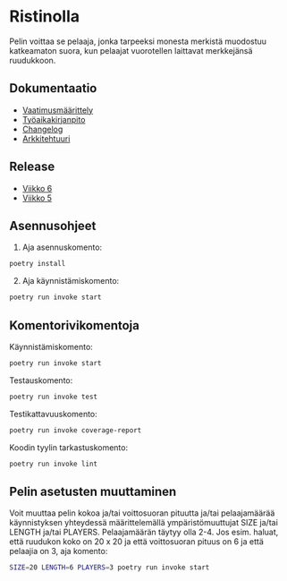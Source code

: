 # Ristinolla

Pelin voittaa se pelaaja, jonka tarpeeksi monesta merkistä muodostuu katkeamaton suora, kun pelaajat vuorotellen laittavat merkkejänsä ruudukkoon.

## Dokumentaatio

- [Vaatimusmäärittely](./dokumentaatio/vaatimusmaarittely.md)
- [Työaikakirjanpito](./dokumentaatio/tyoaikakirjanpito.md)
- [Changelog](./dokumentaatio/changelog.md)
- [Arkkitehtuuri](./dokumentaatio/arkkitehtuuri.md)

## Release

- [Viikko 6](https://github.com/Emil-06737/ot-harjoitustyo/releases/tag/viikko6)
- [Viikko 5](https://github.com/Emil-06737/ot-harjoitustyo/releases/tag/viikko5)

## Asennusohjeet

1. Aja asennuskomento:

```bash
poetry install
```

2. Aja käynnistämiskomento:

```bash
poetry run invoke start
```

## Komentorivikomentoja

Käynnistämiskomento:

```bash
poetry run invoke start
```

Testauskomento:

```bash
poetry run invoke test
```

Testikattavuuskomento:

```bash
poetry run invoke coverage-report
```

Koodin tyylin tarkastuskomento:

```bash
poetry run invoke lint
```

## Pelin asetusten muuttaminen

Voit muuttaa pelin kokoa ja/tai voittosuoran pituutta ja/tai pelaajamäärää käynnistyksen yhteydessä määrittelemällä ympäristömuuttujat SIZE ja/tai LENGTH ja/tai PLAYERS. Pelaajamäärän täytyy olla 2-4. Jos esim. haluat, että ruudukon koko on 20 x 20 ja että voittosuoran pituus on 6 ja että pelaajia on 3, aja komento:

```bash
SIZE=20 LENGTH=6 PLAYERS=3 poetry run invoke start
```
